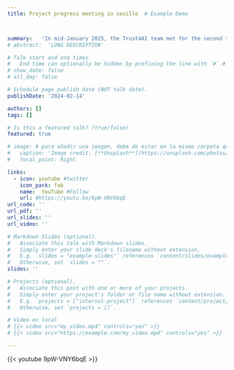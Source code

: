 ```yaml
---
title: Project progress meeting in seville  # Example Demo



summary:   'In mid-January 2025, the Trust4AI team met for the second time in Seville. The meeting, in an intensive two-day session, was used to recapitulate the three lines of research (metamorphic testing, insecure biases and template-based methods), launch new ideas, agree on new projects and make progress on some articles. They also shared moments together that we wanted to evoke in the following video.'
# abstract:  'LONG DESCRIPTION'

# Talk start and end times.
#   End time can optionally be hidden by prefixing the line with `#`.# date:'2030-06-01T13:00:00Z'
# show_date: false 
# all_day: false

# Schedule page publish date (NOT talk date).
publishDate: '2024-02-14'

authors: []
tags: []

# Is this a featured talk? (true/false)
featured: true

# image: # para añadir una imagen, debe de estar en la misma carpeta que este archivo y debe de llamarse featured.*
#   caption: 'Image credit: [**Unsplash**](https://unsplash.com/photos/bzdhc5b3Bxs)'
#   focal_point: Right

links:
  - icon: youtube #twitter
    icon_pack: fab
    name:  YouTube #Follow
    url: #https://youtu.be/9pW-VNY6bqE 
url_code: ''
url_pdf: ''
url_slides: ''
url_video: ''

# Markdown Slides (optional).
#   Associate this talk with Markdown slides.
#   Simply enter your slide deck's filename without extension.
#   E.g. `slides = "example-slides"` references `content/slides/example-slides.md`.
#   Otherwise, set `slides = ""`.
slides: ''

# Projects (optional).
#   Associate this post with one or more of your projects.
#   Simply enter your project's folder or file name without extension.
#   E.g. `projects = ["internal-project"]` references `content/project/deep-learning/index.md`.
#   Otherwise, set `projects = []`.

# Video en local
# {{< video src="my_video.mp4" controls="yes" >}}
# {{< video src="https://example.com/my_video.mp4" controls="yes" >}}

---
```




{{< youtube 9pW-VNY6bqE >}}  

